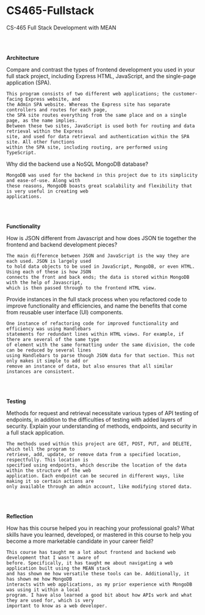 # CS465-Fullstack
CS-465 Full Stack Development with MEAN

<br><br>

**Architecture**

Compare and contrast the types of frontend development you used in your full stack project, including Express HTML, JavaScript, and the single-page application (SPA).

    This program consists of two different web applications; the customer-facing Express website, and 
    the Admin SPA website. Whereas the Express site has separate controllers and routes for each page, 
    the SPA site routes everything from the same place and on a single page, as the name implies. 
    Between these two sites, JavaScript is used both for routing and data retrieval within the Express 
    site, and used for data retrieval and authentication within the SPA site. All other functions 
    within the SPA site, including routing, are performed using TypeScript.
    
Why did the backend use a NoSQL MongoDB database?

    MongoDB was used for the backend in this project due to its simplicity and ease-of-use. Along with 
    these reasons, MongoDB boasts great scalability and flexibility that is very useful in creating web 
    applications.
    
<br><br>

**Functionality**

How is JSON different from Javascript and how does JSON tie together the frontend and backend development pieces?

    The main difference between JSON and JavaScript is the way they are each used. JSON is largely used
    to hold data objects to be used in JavaScript, MongoDB, or even HTML. Using each of these is how JSON 
    connects the front and back ends; the data is stored within MongoDB with the help of Javascript, 
    which is then passed through to the frontend HTML view.   
    
Provide instances in the full stack process when you refactored code to improve functionality and efficiencies, and name the benefits that come from reusable user interface (UI) components.

    One instance of refactoring code for improved functionality and efficiency was using Handlebars 
    statements for redundant lines within HTML views. For example, if there are several of the same type 
    of element with the same formatting under the same division, the code can be reduced by several lines 
    using Handlebars to parse though JSON data for that section. This not only makes it simple to add or 
    remove an instance of data, but also ensures that all similar instances are consistent.   

<br><br>

**Testing**

Methods for request and retrieval necessitate various types of API testing of endpoints, in addition to the difficulties of testing with added layers of security. Explain your understanding of methods,   endpoints, and security in a full stack application.

    The methods used within this project are GET, POST, PUT, and DELETE, which tell the program to 
    retrieve, add, update, or remove data from a specified location, respectfully. This location is 
    specified using endpoints, which describe the location of the data within the structure of the web 
    application. Each endpoint can be secured in different ways, like making it so certain actions are 
    only available through an admin account, like modifying stored data.

<br><br>

**Reflection**

How has this course helped you in reaching your professional goals? What skills have you learned, developed, or mastered in this course to help you become a more marketable candidate in your career field?

    This course has taught me a lot about frontend and backend web development that I wasn't aware of 
    before. Specifically, it has taught me about navigating a web application built using the MEAN stack
    and has shown me how versatile these tools can be. Additionally, it has shown me how MongoDB 
    interacts with web applications, as my prior experience with MongoDB was using it within a local 
    program. I have also learned a good bit about how APIs work and what they are used for, which is very 
    important to know as a web developer.
